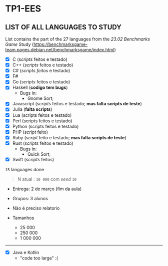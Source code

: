 # TP1-EES

## LIST OF ALL LANGUAGES TO STUDY

List contains the part of the 27 languages from the *23.02 Benchmarks Game* Study (https://benchmarksgame-team.pages.debian.net/benchmarksgame/index.html)

- [X] C (*scripts* feitos e testado)
- [X] C++ (*scripts* feitos e testado)
- [X] C# (*scripts feitos* e testado)
- [X] F#
- [X] Go (*scripts* feitos e testado)
- [X] Haskell (**codigo tem bugs**)
  - Bugs in:
    - Gnome Sort;
- [X] Javascript (*scripts* feitos e testado; **mas falta scripts de teste**)
- [X] Julia (**falta scripts**)
- [X] Lua (scripts feitos e testado)
- [X] Perl (scripts feitos e testado)
- [X] Python (scripts feitos e testado)
- [X] PHP (*script* feito)
- [X] Ruby (*script* feito e testado; **mas falta scripts de teste**)
- [X] Rust (*scripts* feitos e testado)
  - Bugs in:
    - Quick Sort;
- [X] Swift (*scripts* feitos)

`15` languages done

> N atual : `10 000` com *seed* `10`

- Entrega: 2 de março (fim da aula)
- Grupos: 3 alunos
- Não é preciso relatorio
- Tamanhos

  - 25 000
  - 250 000
  - 1 000 000


------------

- [X] Java e Kotlin
  - "code too large" :(
